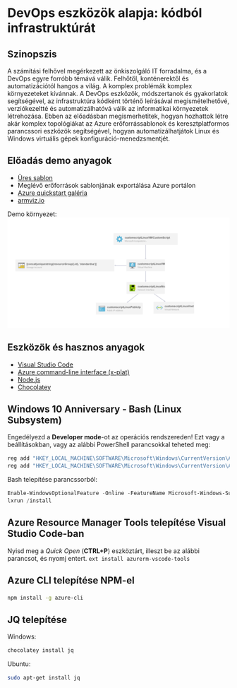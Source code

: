 # DevOps eszközök alapja: kódból infrastruktúrát 

## Szinopszis
     
A számítási felhővel megérkezett az önkiszolgáló IT forradalma, és a DevOps egyre forróbb témává válik. Felhőtől, konténerektől és automatizációtól hangos a világ.
A komplex problémák komplex környezeteket kívánnak. A DevOps eszközök, módszertanok és gyakorlatok segítségével, az infrastruktúra kódként történő leírásával megismételhetővé,
verziókezeltté és automatizálhatóvá válik az informatikai környezetek létrehozása. Ebben az előadásban megismerhetitek, hogyan hozhattok létre akár komplex topológiákat
az Azure erőforrássablonok és keresztplatformos parancssori eszközök segítségével, hogyan automatizálhatjátok Linux és Windows virtuális gépek konfiguráció-menedzsmentjét.

## Előadás demo anyagok

* [Üres sablon](Session1-Introduction_to_DevOps-Infrastructure_as_Code/empty.json)
* Meglévő erőforrások sablonjának exportálása Azure portálon
* [Azure quickstart galéria](https://github.com/Azure/azure-quickstart-templates)
* [armviz.io](http://armviz.io/)

Demo környezet:
![demo environment](Session1-Introduction_to_DevOps-Infrastructure_as_Code/customscript.png)

## Eszközök és hasznos anyagok

* [Visual Studio Code](https://code.visualstudio.com/)
* [Azure command-line interface (x-plat)](https://azure.microsoft.com/en-us/downloads/)
* [Node.js](https://nodejs.org/en/)
* [Chocolatey](https://chocolatey.org/)

## Windows 10 Anniversary - Bash (Linux Subsystem)

Engedélyezd a **Developer mode**-ot az operációs rendszereden! Ezt vagy a beállításokban, vagy az alábbi PowerShell parancsokkal teheted meg:

```powershell
reg add "HKEY_LOCAL_MACHINE\SOFTWARE\Microsoft\Windows\CurrentVersion\AppModelUnlock" /t REG_DWORD /f /v "AllowAllTrustedApps" /d "1"
reg add "HKEY_LOCAL_MACHINE\SOFTWARE\Microsoft\Windows\CurrentVersion\AppModelUnlock" /t REG_DWORD /f /v "AllowDevelopmentWithoutDevLicense" /d "1"
``` 

Bash telepítése parancssorból:

```powershell
Enable-WindowsOptionalFeature -Online -FeatureName Microsoft-Windows-Subsystem-Linux
lxrun /install
```

## Azure Resource Manager Tools telepítése Visual Studio Code-ban

Nyisd meg a *Quick Open* (**CTRL+P**) eszköztárt, illeszt be az alábbi parancsot, és nyomj entert.
`ext install azurerm-vscode-tools`

## Azure CLI telepítése NPM-el

```bash
npm install -g azure-cli
```

## JQ telepítése 

Windows:

```powershell
chocolatey install jq
```

Ubuntu:

```bash
sudo apt-get install jq
```